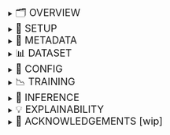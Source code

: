 <details>
<summary><span style="font-size: 20px">🗂️ OVERVIEW</span></summary>

---

### Problem
- Many students in India drop out of schools due to diverse social, economic and geographical factors.
- Students enrolled in a given academic year (AY) but **failing to re-enroll** in the *next* AY are dropouts.
  - This definition does not account for the students who drop out within an AY.
  - *As long as a student re-enrolls, the student is not a dropout.* 
- *Education gaps* lead to unskilled labour and are linked to poor health—impeding a nation's development.

### Motivation
- **Dropout indicators** are present in social traits, attendance patterns and performance in assessments.
- This project aims to build an **Early Warning System (EWS)** using *machine learning (ML)* techniques to predict students who are at risk of dropping out of school.
- These predictions could potentially be used to cognize and design interventions to mitigate student dropouts.

### Data Sources
- The project has been developed using the following data that was provided by *Vidya Samiksha Kendra (VSK)—Samagra Shiksha, Department of Education, state of Gujarat, India*.
  - Enrollment data: Delineates a student's regional and socioeconomic factors.
  - Daily attendance data: Delineates a student's daily attendance (present, absent or missing entry).
  - Semester assessment data: Delineates a student's attendance and performance in examinations.
- Data from the three sources is merged into a *unified dataset* with each row representing information pertaining to one student.
- **Customizable**: Anyone with similar data could use this project by suitably modifying the [Dataset Schema](metadata/dataset_schema.json).

### Formulation
- EWS is formulated as a *Binary Classification* ML problem (dropout: label 1, not-dropout: label 0).
- For a given AY, a binary *Target* for each student is derived using the enrollment data of the following AY.
- The **Input** to the pipeline is the unified dataset (with the target column).
- The resulting **Output** is a dataframe that includes the final set of features used in modeling and dropout probabilities for each student.
- [SHAP](https://shap.readthedocs.io/en/latest/) is used to *explain the model's predictions*.

---

</details>

<details>
<summary><span style="font-size: 20px">🔧 SETUP</span></summary>

---

- Clone the repository
```bash
git clone https://github.com/WadhwaniAI/StudentDropoutEWS.git
git checkout main
cd StudentDropoutEWS
```

- Create a virtual environment and install the required packages
```bash
conda create --name ews python==3.12
conda activate ews
pip install -r requirements.txt
```

---

</details>

<details>
<summary><span style="font-size: 20px">🧩 METADATA</span></summary>

---

The [metadata](metadata) directory contains mandatory files that define the schema necessary to use this repository.

[Calendar of holidays](metadata/holidays_calendar.json)
- This is a *mandatory* nested JSON dictionary that holds information about holidays in AYs. 
- Example format: `{"2223": {"6": {"sundays": [5, 12, 19, 26], "vacation": [1, 2]}}}`
  - Stores non-working dates for each AY (e.g., "2223" for AY 2022-23) and month (e.g., "6" for June, and "7" for July). 
  - Dates are integers under categories like "sundays", "festive", "vacation", or others (e.g., "pravesh utsav").
- An example of this file for the AYs from 2022-23 to 2024-25 for the state of Gujarat is [here](metadata/holidays_calendar.json).
- Please edit the dictionary within this file for the AYs of your interest.
- This file could either be manually populated from a PDF or parsed from a CSV notified by the administration.

[Dataset Schema](metadata/dataset_schema.json)
- This is a *mandatory* JSON dictionary that defines the structure of a usable dataset.
- Each key is a column name and its corresponding value is a list containing:
  - Datatype: `str` (categorical), `float` (numerical), and `int` (target)
  - Description: A piece of text briefly explaining the column and what it contains, and
  - Grouping: The logical group it belongs to (used in preprocessing)
- Modify [Dataset Schema](metadata/dataset_schema.json) if your dataset has different column names, datatypes, descriptions or groupings.

[Config Schema](metadata/config_schema.json)
- This is a *mandatory* nested JSON dictionary that defines the structure of a `Config` file used for training or inference.
- A new `Config` file needs to be created by the user for every training run, and an existing one is used to infer on a new dataset.
- In [Config Schema](metadata/config_schema.json), all *optional* parameters are denoted within `<key>` and the placeholders indicate valid datatypes.
- [Config Schema](metadata/config_schema.json) **should not be deleted or edited**.
  - A copy of this file needs to be made by the user for their own experiments.
- [Config Schema](metadata/config_schema.json) is elaborated upon in the **CONFIG** section of this README.

[Predictor groups](metadata/predictor_groups.json)
- This is an *optional* JSON dictionary logically categorizing similar features into predictor groups.
  - They are not required for the training or inference pipelines.
  - They are required only for *explainability*.
- Predictor groups are used to explain a model's predictions and guide interventions.
- Features are manually organized into predictor groups—currently there is no script to generate them.
  - The features in [Predictor groups](metadata/predictor_groups.json) must be a subset of the features used in modeling.
- Please modify [Predictor groups](metadata/predictor_groups.json) for different group explanations.

---

</details>

<details>
<summary><span style="font-size: 20px">📊 DATASET</span></summary>

---

- A valid dataset for training and inference must conform to the [Dataset Schema](metadata/dataset_schema.json). 
  - The columns of your dataset must be a subset of the columns in [Dataset Schema](metadata/dataset_schema.json).
  - If your dataset has different column names, please modify [Dataset Schema](metadata/dataset_schema.json) accordingly before use.
- Dataset files must be in a pickle (`.pkl`) format only (e.g., `dataset/ay2223_grade3.pkl`).
  - Currently, support for other file formats is not provided.
- The stemname of a dataset filepath is used to extract metadata like the "academic year" and "grade".
  - It must follow the pattern: `ay<academic_year>_grade<grade>`. Eg: `dataset/ay2223_grade3.pkl`.

---

</details>

<details>
<summary><span style="font-size: 20px">📘 CONFIG</span></summary>

---

- A new JSON Configuration file is used to define all aspects for training a model.
- An existing JSON configuration file (from a previous experiment) is used to run inference on a new dataset.
- [Config Schema](metadata/config_schema.json) is explained below. Comments explain valid entries: **// datatype: description; example**.
```javascript
{
     "exp": {
          "title": "<experiment_title>",                             // str: Descriptive name for the experiment; Eg: "baseline_grade3"
          "project": "<project_name>",                               // str: Project name on W&B for logging; Eg: "ews"
          "root_exps": "<path_to_experiment_outputs>"                // str: Directory to save all experiment outputs; Eg: "exps/baseline/grade3"
     },
     "data": {
          "training_data_path": "<path_to_training_data>",           // str: Pickle or CSV path of training data; Eg: "datasets/ay2223_grade3.pkl"
          "index": "<unique_id_column>",                             // str: Unique ID column; Eg: "aadhaaruid"
          "label": "<target_column>",                                // str: Target label column name; Eg: "target"
          "holidays_calendar_path": "<path_to_holidays_calendar>",   // str: JSON with academic holidays metadata; Eg: "metadata/holidays_calendar.json"
          "column_filters": {                                        
               "in": { "<col>": ["<val1>", "<val2>"] },              // dict[str, list[str]]: Include rows where column values are in list; Eg: { "schcat": ["1", "2"] }
               "notin": { "<col>": ["<val1>", "<val2>"] }            // dict[str, list[str]]: Exclude rows where column values are in list; Eg: { "schmgt": ["92", "93"] }
          },
          "sample": {
               "p": "<'actual' | float>",                            // str or float: Sampling ratio or 'actual' to keep original; Eg: 0.5 or "actual"
               "seed": <int>                                         // int: Random seed for reproducibility; Eg: 5
          },
          "split": {
               "train_size": <float>,                                // float: Train split ratio; Eg: 0.7
               "random_state": <int>,                                // int: Random seed for split; Eg: 42
               "shuffle": <true|false>                               // bool: Shuffle before splitting into train and val; Eg: true
          },
          "engineer_features": {
               "groups_of_months": { "<group>": [<months>] },        // dict[str, list[int]]: Month groupings; Eg: { "full": [6, 7, 8, 9, 10, 11, 12, 1, 2, 3, 4] }
               "combs_of_chars": [[<max len>, ['a','m','p']]],       // list[list[int, list[str]]]: Max length of permutation, subset of ("a", "m", "p") to use; Eg: [[1, ["m", "p", "a"]]]
               "partitions": [<int>],                                // int: Number of partitions to split each month group; Eg: [3]
               "disc_cols_miss_frxn": <float>,                       // float: Permitted max limit of fraction of missing attendance entries; Eg: 0.9
               "months_for_binary": [<months>],                      // list[int]: Months used for binary features; Eg: [6, 7, 8, 9, 10]
               "absence_thresholds": [<ints>]                        // list[int]: Thresholds (days of continuous absenteeism) to define binary absence. Eg: [10, 15, 30]
          },
          "drop_columns_or_groups": [
               "<col_or_group1>", "<col_or_group2>"                  // list[str]: Drop any columns or groups; Eg: ["schoolid", "[full][#partns=3][partn_3, frac_p], "exam_attnd_subwise"]
          ]
     },
     "model": {                                                      
          "n_trials": <int>,                                         // int: Number of hyperparameter tuning trials; Eg: 50
          "calibration_nbins": <int>,                                // int: Bins for probability calibration; Eg: 20
          "params": {                                                
               "fixed": {                                            // Fixed parameters (Are not tuned); Mandatory
                    "loss_function": "Logloss",                      // str: Objective function; Eg: "Logloss"
                    "random_seed": <int>,                            // int: Seed for model reproducibility; Eg: 0
                    "task_type": "<CPU|GPU>",                        // str: Hardware to use; Eg: "CPU"
                    "devices": "<GPU_ids>",                          // str: GPU ID device string (optional); Eg: "0", "0,1"
                    "auto_class_weights": "<a valid value>"          // str: Class imbalance handling; Eg: "Balanced"
               },
               "<tune>": {                                           // [Optional] Specify only for Hyperparameter tuning
                    "independent": {                                 // Independent hyperparameters
                         "<param_name>": {
                              "dtype": "<int|float|categorical>",    // str: DataType of the hyperparameter; Eg: "float"
                              "tuning_space": {
                                   "low": <num>,                     // int or float (as per dtype): Min val of the tuning space; Eg: 0.01
                                   "high": <num>,                    // int or float (as per dtype): Max val of the tuning space; Eg: 1.0
                                   "step": <optional_int>,           // int: Step size (optional); Eg: 2
                                   "log": <optional_bool>,           // bool: Log scale to use or not?; Eg: true
                                   "choices": ["<cat1>", "<cat2>"]   // list[str]: Categories (if categorical); Eg: ["Ordered", "Plain"]
                              }
                         }
                    },
                    "dependent": {                                   // Dependent hyperparameters on
                         "<param_name>": {
                              "dependent_on_param": "<other_param>", // str: Param this depends on; Eg: "grow_policy"
                              "dependent_on_value": ["<trig_val>"],  // list[str]: Values that trigger it; Eg: ["Depthwise"]
                              "dtype": "<int|float>",                // str: DataType of the hyperparameter; Eg: "int"
                              "tuning_space": {
                                   "low": <num>,                     // int or float (as per dtype): Min val of the tuning space; Eg: 0.1
                                   "high": <num>                     // int or float (as per dtype): Max val of the tuning space; Eg: 10
                              }
                         }
                    }
               }
          }
     }
}
```

---

</details>

<details>
<summary><span style="font-size: 20px">📉 TRAINING</span></summary>

---

- To train a model, run `main.py` in `train` mode:
```bash
python -m src.main \
     --mode train \
     --config_source path/to/config_or_config_dir
```
```bash
Arguments:
----------
mode (str): Must be set to "train" to activate TRAINING mode.
config_source (str): Path to either a single config file or a directory containing multiple config JSONs.
```
- Training generates the following artifacts in the experiment directory (created using `config.exp.root_exps`):
  - Training and validation dataframes with dropout predictions
  - Metric plots, and
  - JSON file containing loss values over epochs.
- If a directory of JSON configs is provided, experiments run in a loop.

---

</details>

<details>
<summary><span style="font-size: 20px">🎯 INFERENCE</span></summary>

---

- To run inference on a new dataset with a trained model, run `main.py` in `infer` mode:
```bash
python -m src.main \
     --mode infer \
     --exp_dir path/to/exp_dir \
     --inference_data_path path/to/inference_data.pkl
```
```bash
Arguments:
----------
mode (str): Must be set to "infer" to activate INFERENCE mode.
exp_dir (str): Path to a previous experiment directory (to use trained model and config).  
inference_data_path (str): Path to the inference dataset file in pickle format.
```
- Inference generates and saves a dataframe with features and predicted probabilities in exp_dir.

---

</details>

<details>
<summary><span style="font-size: 20px">💡 EXPLAINABILITY</span></summary>

---

- To explain results, run `main.py` in `explain` mode:
```bash
python -m src.main \
    --mode explain \
    --exp_dir path/to/exp_dir \
    --df_path path/to/input_data.pkl \
    --predictor_groups path/to/predictor_groups.json \
    [--threshold 0.6] \
    [--target_recall 0.4]
```
```bash
Arguments:
----------
mode (str): Must be set to "explain" to activate explainability mode.
exp_dir (str): Path to the experiment directory with trained model, config and optional artifacts.
df_path (str): Path to the results dataset (containing prediction columns) to be explained (`.pkl` format).
predictor_groups (str OR Dict[str, List[str]]): Path to the JSON file containing mapping of features to groups OR the loaded dictionary.
threshold (float): (Optional) Manually specify the threshold for binary classification to generate output predictions.
target_recall (float): (Optional) Recall on validation set to compute threshold (if not provided/known)
```
- The resulting output of this pipeline is a dataframe saved in `exp_dir` with SHAP values for each predictor group and top driving feature(s) for each prediction.
---

</details>

<details>
<summary><span style="font-size: 20px">🙏 ACKNOWLEDGEMENTS [wip]</span></summary>

---

- We extend our sincere gratitude to *Vidya Samiksha Kendra (VSK), state of Gujarat, India* for their support. 
- All the original data that was used to build the project has been provided by VSK.
- We would like to thank *UNICEF India* for expert guidance to drive Model Explainability for interventions.

---

</details>